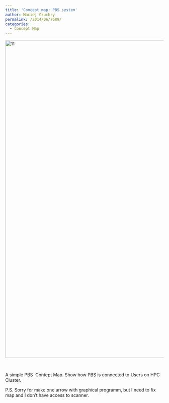 ```yaml
---
title: 'Concept map: PBS system'
author: Maciej Czuchry
permalink: /2014/06/7689/
categories:
  - Concept Map
---
```

[<img class="alignnone size-large wp-image-7884" alt="11" src="http://files.software-carpentry.org/training-course/2014/06/111-719x1024.jpg" width="707" height="1006" />][1]

&nbsp;

A simple PBS  Contept Map. Show how PBS is connected to Users on HPC Cluster.

P.S. Sorry for make one arrow with graphical programm, but I need to fix map and I don&#8217;t have access to scanner.

 [1]: http://files.software-carpentry.org/training-course/2014/06/111.jpg
